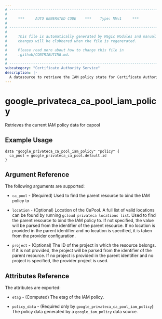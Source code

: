 ```yaml
---
# ----------------------------------------------------------------------------
#
#     ***     AUTO GENERATED CODE    ***    Type: MMv1     ***
#
# ----------------------------------------------------------------------------
#
#     This file is automatically generated by Magic Modules and manual
#     changes will be clobbered when the file is regenerated.
#
#     Please read more about how to change this file in
#     .github/CONTRIBUTING.md.
#
# ----------------------------------------------------------------------------
subcategory: "Certificate Authority Service"
description: |-
  A datasource to retrieve the IAM policy state for Certificate Authority Service CaPool
---
```



# google_privateca_ca_pool_iam_policy

Retrieves the current IAM policy data for capool


## Example Usage


```hcl
data "google_privateca_ca_pool_iam_policy" "policy" {
  ca_pool = google_privateca_ca_pool.default.id
}
```

## Argument Reference

The following arguments are supported:

* `ca_pool` - (Required) Used to find the parent resource to bind the IAM policy to
* `location` - (Optional) Location of the CaPool. A full list of valid locations can be found by
running `gcloud privateca locations list`.
 Used to find the parent resource to bind the IAM policy to. If not specified,
  the value will be parsed from the identifier of the parent resource. If no location is provided in the parent identifier and no
  location is specified, it is taken from the provider configuration.

* `project` - (Optional) The ID of the project in which the resource belongs.
    If it is not provided, the project will be parsed from the identifier of the parent resource. If no project is provided in the parent identifier and no project is specified, the provider project is used.

## Attributes Reference

The attributes are exported:

* `etag` - (Computed) The etag of the IAM policy.

* `policy_data` - (Required only by `google_privateca_ca_pool_iam_policy`) The policy data generated by
  a `google_iam_policy` data source.
